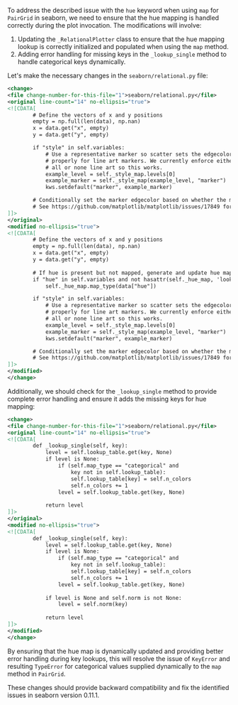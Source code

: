 To address the described issue with the `hue` keyword when using `map` for `PairGrid` in seaborn, we need to ensure that the hue mapping is handled correctly during the plot invocation. The modifications will involve:

1. Updating the `_RelationalPlotter` class to ensure that the hue mapping lookup is correctly initialized and populated when using the `map` method.
2. Adding error handling for missing keys in the `_lookup_single` method to handle categorical keys dynamically.

Let's make the necessary changes in the `seaborn/relational.py` file:

```xml
<change>
<file change-number-for-this-file="1">seaborn/relational.py</file>
<original line-count="14" no-ellipsis="true">
<![CDATA[
        # Define the vectors of x and y positions
        empty = np.full(len(data), np.nan)
        x = data.get("x", empty)
        y = data.get("y", empty)

        if "style" in self.variables:
            # Use a representative marker so scatter sets the edgecolor
            # properly for line art markers. We currently enforce either
            # all or none line art so this works.
            example_level = self._style_map.levels[0]
            example_marker = self._style_map(example_level, "marker")
            kws.setdefault("marker", example_marker)

        # Conditionally set the marker edgecolor based on whether the marker is "filled"
        # See https://github.com/matplotlib/matplotlib/issues/17849 for context
]]>
</original>
<modified no-ellipsis="true">
<![CDATA[
        # Define the vectors of x and y positions
        empty = np.full(len(data), np.nan)
        x = data.get("x", empty)
        y = data.get("y", empty)
        
        # If hue is present but not mapped, generate and update hue map
        if "hue" in self.variables and not hasattr(self._hue_map, 'lookup_table'):
            self._hue_map.map_type(data["hue"])

        if "style" in self.variables:
            # Use a representative marker so scatter sets the edgecolor
            # properly for line art markers. We currently enforce either
            # all or none line art so this works.
            example_level = self._style_map.levels[0]
            example_marker = self._style_map(example_level, "marker")
            kws.setdefault("marker", example_marker)

        # Conditionally set the marker edgecolor based on whether the marker is "filled"
        # See https://github.com/matplotlib/matplotlib/issues/17849 for context
]]>
</modified>
</change>
```

Additionally, we should check for the `_lookup_single` method to provide complete error handling and ensure it adds the missing keys for hue mapping:

```xml
<change>
<file change-number-for-this-file="1">seaborn/relational.py</file>
<original line-count="14" no-ellipsis="true">
<![CDATA[
        def _lookup_single(self, key):
            level = self.lookup_table.get(key, None)
            if level is None:
                if (self.map_type == "categorical" and
                    key not in self.lookup_table):
                    self.lookup_table[key] = self.n_colors
                    self.n_colors += 1
                level = self.lookup_table.get(key, None)
           
            return level
]]>
</original>
<modified no-ellipsis="true">
<![CDATA[
        def _lookup_single(self, key):
            level = self.lookup_table.get(key, None)
            if level is None:
                if (self.map_type == "categorical" and
                    key not in self.lookup_table):
                    self.lookup_table[key] = self.n_colors
                    self.n_colors += 1
                level = self.lookup_table.get(key, None)
                
            if level is None and self.norm is not None:
                level = self.norm(key)
           
            return level
]]>
</modified>
</change>
```

By ensuring that the hue map is dynamically updated and providing better error handling during key lookups, this will resolve the issue of `KeyError` and resulting `TypeError` for categorical values supplied dynamically to the `map` method in `PairGrid`.

These changes should provide backward compatibility and fix the identified issues in seaborn version 0.11.1.